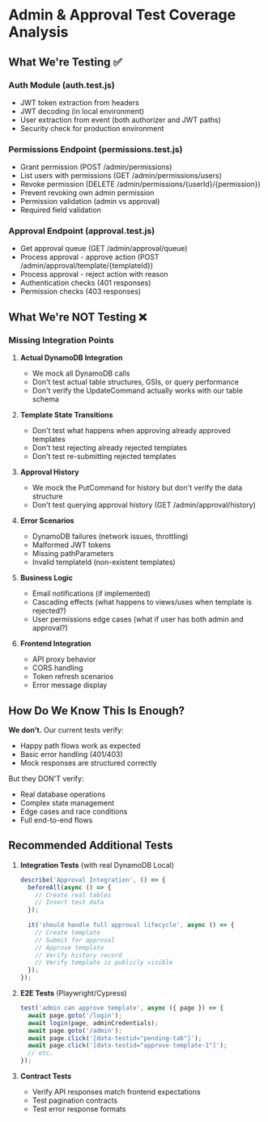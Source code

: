 # Admin & Approval Test Coverage Analysis

## What We're Testing ✅

### Auth Module (auth.test.js)
- JWT token extraction from headers
- JWT decoding (in local environment)
- User extraction from event (both authorizer and JWT paths)
- Security check for production environment

### Permissions Endpoint (permissions.test.js)
- Grant permission (POST /admin/permissions)
- List users with permissions (GET /admin/permissions/users)
- Revoke permission (DELETE /admin/permissions/{userId}/{permission})
- Prevent revoking own admin permission
- Permission validation (admin vs approval)
- Required field validation

### Approval Endpoint (approval.test.js)
- Get approval queue (GET /admin/approval/queue)
- Process approval - approve action (POST /admin/approval/template/{templateId})
- Process approval - reject action with reason
- Authentication checks (401 responses)
- Permission checks (403 responses)

## What We're NOT Testing ❌

### Missing Integration Points
1. **Actual DynamoDB Integration**
   - We mock all DynamoDB calls
   - Don't test actual table structures, GSIs, or query performance
   - Don't verify the UpdateCommand actually works with our table schema

2. **Template State Transitions**
   - Don't test what happens when approving already approved templates
   - Don't test rejecting already rejected templates
   - Don't test re-submitting rejected templates

3. **Approval History**
   - We mock the PutCommand for history but don't verify the data structure
   - Don't test querying approval history (GET /admin/approval/history)

4. **Error Scenarios**
   - DynamoDB failures (network issues, throttling)
   - Malformed JWT tokens
   - Missing pathParameters
   - Invalid templateId (non-existent templates)

5. **Business Logic**
   - Email notifications (if implemented)
   - Cascading effects (what happens to views/uses when template is rejected?)
   - User permissions edge cases (what if user has both admin and approval?)

6. **Frontend Integration**
   - API proxy behavior
   - CORS handling
   - Token refresh scenarios
   - Error message display

## How Do We Know This Is Enough?

**We don't.** Our current tests verify:
- Happy path flows work as expected
- Basic error handling (401/403)
- Mock responses are structured correctly

But they DON'T verify:
- Real database operations
- Complex state management
- Edge cases and race conditions
- Full end-to-end flows

## Recommended Additional Tests

1. **Integration Tests** (with real DynamoDB Local)
   ```javascript
   describe('Approval Integration', () => {
     beforeAll(async () => {
       // Create real tables
       // Insert test data
     });
     
     it('should handle full approval lifecycle', async () => {
       // Create template
       // Submit for approval
       // Approve template
       // Verify history record
       // Verify template is publicly visible
     });
   });
   ```

2. **E2E Tests** (Playwright/Cypress)
   ```javascript
   test('admin can approve template', async ({ page }) => {
     await page.goto('/login');
     await login(page, adminCredentials);
     await page.goto('/admin');
     await page.click('[data-testid="pending-tab"]');
     await page.click('[data-testid="approve-template-1"]');
     // etc.
   });
   ```

3. **Contract Tests**
   - Verify API responses match frontend expectations
   - Test pagination contracts
   - Test error response formats